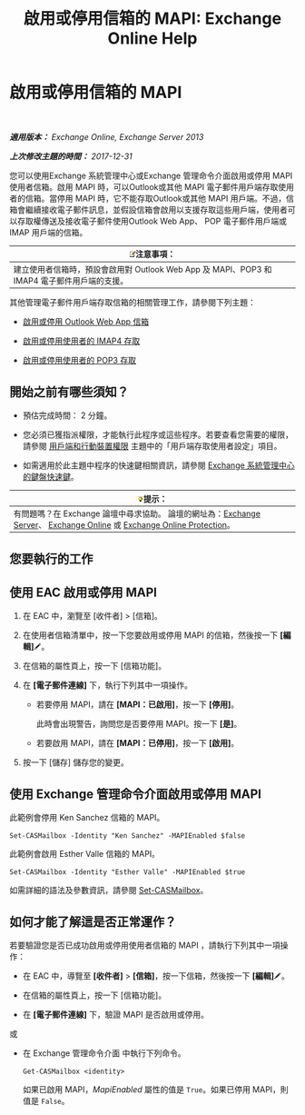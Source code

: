 ﻿---
title: '啟用或停用信箱的 MAPI: Exchange Online Help'
TOCTitle: 啟用或停用信箱的 MAPI
ms:assetid: c2c6718c-a2c0-4ed2-b4ed-364c3cb1f592
ms:mtpsurl: https://technet.microsoft.com/zh-tw/library/Bb124497(v=EXCHG.150)
ms:contentKeyID: 50554058
ms.date: 05/23/2018
mtps_version: v=EXCHG.150
ms.translationtype: MT
---

# 啟用或停用信箱的 MAPI

 

_**適用版本：** Exchange Online, Exchange Server 2013_

_**上次修改主題的時間：** 2017-12-31_

您可以使用Exchange 系統管理中心或Exchange 管理命令介面啟用或停用 MAPI 使用者信箱。啟用 MAPI 時，可以Outlook或其他 MAPI 電子郵件用戶端存取使用者的信箱。當停用 MAPI 時，它不能存取Outlook或其他 MAPI 用戶端。不過，信箱會繼續接收電子郵件訊息，並假設信箱會啟用以支援存取這些用戶端，使用者可以存取權傳送及接收電子郵件使用Outlook Web App、 POP 電子郵件用戶端或 IMAP 用戶端的信箱。

<table>
<thead>
<tr class="header">
<th><img src="images/Bb124558.note(EXCHG.150).gif" title="注意事項" alt="注意事項" />注意事項：</th>
</tr>
</thead>
<tbody>
<tr class="odd">
<td>建立使用者信箱時，預設會啟用對 Outlook Web App 及 MAPI、POP3 和 IMAP4 電子郵件用戶端的支援。</td>
</tr>
</tbody>
</table>


其他管理電子郵件用戶端存取信箱的相關管理工作，請參閱下列主題：

  - [啟用或停用 Outlook Web App 信箱](enable-or-disable-outlook-web-app-for-a-mailbox-exchange-2013-help.md)

  - [啟用或停用使用者的 IMAP4 存取](enable-or-disable-imap4-access-for-a-user-exchange-2013-help.md)

  - [啟用或停用使用者的 POP3 存取](enable-or-disable-pop3-access-for-a-user-exchange-2013-help.md)

## 開始之前有哪些須知？

  - 預估完成時間： 2 分鐘。

  - 您必須已獲指派權限，才能執行此程序或這些程序。若要查看您需要的權限，請參閱 [用戶端和行動裝置權限](clients-and-mobile-devices-permissions-exchange-2013-help.md) 主題中的「用戶端存取使用者設定」項目。

  - 如需適用於此主題中程序的快速鍵相關資訊，請參閱 [Exchange 系統管理中心的鍵盤快速鍵](keyboard-shortcuts-in-the-exchange-admin-center-exchange-online-protection-help.md)。

<table>
<thead>
<tr class="header">
<th><img src="images/Bb124558.tip(EXCHG.150).gif" title="提示" alt="提示" />提示：</th>
</tr>
</thead>
<tbody>
<tr class="odd">
<td>有問題嗎？在 Exchange 論壇中尋求協助。 論壇的網址為：<a href="https://go.microsoft.com/fwlink/p/?linkid=60612">Exchange Server</a>、 <a href="https://go.microsoft.com/fwlink/p/?linkid=267542">Exchange Online</a> 或 <a href="https://go.microsoft.com/fwlink/p/?linkid=285351">Exchange Online Protection</a>。</td>
</tr>
</tbody>
</table>


## 您要執行的工作

## 使用 EAC 啟用或停用 MAPI

1.  在 EAC 中，瀏覽至 \[收件者\] \> \[信箱\]。

2.  在使用者信箱清單中，按一下您要啟用或停用 MAPI 的信箱，然後按一下 **\[編輯\]**![編輯圖示](images/JJ218640.6f53ccb2-1f13-4c02-bea0-30690e6ea71d(EXCHG.150).gif "編輯圖示")。

3.  在信箱的屬性頁上，按一下 \[信箱功能\]。

4.  在 **\[電子郵件連線\]** 下，執行下列其中一項操作。
    
      - 若要停用 MAPI，請在 **\[MAPI：已啟用\]**，按一下 **\[停用\]**。
        
        此時會出現警告，詢問您是否要停用 MAPI。按一下 **\[是\]**。
    
      - 若要啟用 MAPI，請在 **\[MAPI：已停用\]**，按一下 **\[啟用\]**。

5.  按一下 \[儲存\] 儲存您的變更。

## 使用 Exchange 管理命令介面啟用或停用 MAPI

此範例會停用 Ken Sanchez 信箱的 MAPI。

    Set-CASMailbox -Identity "Ken Sanchez" -MAPIEnabled $false

此範例會啟用 Esther Valle 信箱的 MAPI。

    Set-CASMailbox -Identity "Esther Valle" -MAPIEnabled $true

如需詳細的語法及參數資訊，請參閱 [Set-CASMailbox](https://technet.microsoft.com/zh-tw/library/bb125264\(v=exchg.150\))。

## 如何才能了解這是否正常運作？

若要驗證您是否已成功啟用或停用使用者信箱的 MAPI ，請執行下列其中一項操作：

  - 在 EAC 中，導覽至 **\[收件者\]** \> **\[信箱\]**，按一下信箱，然後按一下 **\[編輯\]**![編輯圖示](images/JJ218640.6f53ccb2-1f13-4c02-bea0-30690e6ea71d(EXCHG.150).gif "編輯圖示")。

  - 在信箱的屬性頁上，按一下 \[信箱功能\]。

  - 在 **\[電子郵件連線\]** 下，驗證 MAPI 是否啟用或停用。

或

  - 在 Exchange 管理命令介面 中執行下列命令。
    
        Get-CASMailbox <identity>
    
    如果已啟用 MAPI，*MapiEnabled* 屬性的值是 `True`。如果已停用 MAPI，則值是 `False`。


